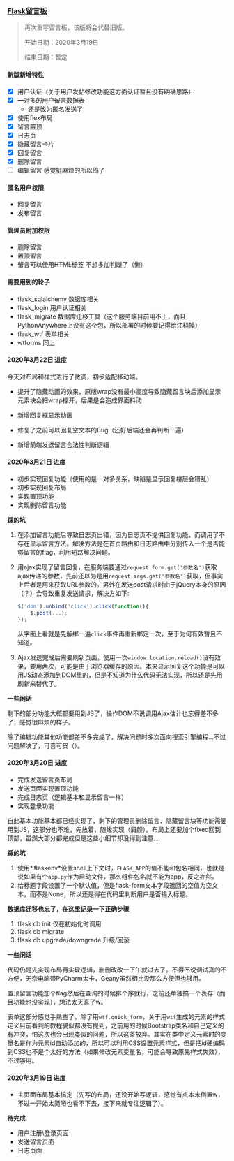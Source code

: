 ### [Flask留言板](https://114514.pythonanywhere.com/#)

>  再次重写留言板，该版将会代替旧版。
>
> 开始日期：2020年3月19日
>
> 结束日期：暂定

#### 新版新增特性

- [x] ~~用户认证（关于用户发帖修改功能这方面认证暂且没有明确思路）~~
- [x] ~~一对多的用户留言数据表~~ 
  * 还是改为匿名发送了
- [X] 使用flex布局
- [x] 留言置顶 
- [x] 日志页
- [x] 隐藏留言卡片
- [x] 回复留言
- [x] 删除留言
- [ ] 编辑留言 感觉挺麻烦的所以鸽了

#### 匿名用户权限

* 回复留言
* 发布留言

#### 管理员附加权限

* 删除留言
* 置顶留言
* ~~留言可以使用HTML标签~~ 不想多加判断了（懒）

#### 需要用到的轮子

- flask_sqlalchemy 数据库相关
- flask_login 用户认证相关
- flask_migrate 数据库迁移工具（这个服务端目前用不上，而且PythonAnywhere上没有这个包，所以部署的时候要记得给注释掉）
- flask_wtf 表单相关
- wtforms 同上

#### 2020年3月22日 进度

今天对布局和样式进行了微调，初步适配移动端。

* 提升了隐藏动画的效果，原版wrap没有最小高度导致隐藏留言块后添加显示元素块会把wrap撑开，后果是会造成界面抖动

* 新增回复框显示动画
* 修复了之前可以回复空文本的Bug（还好后端还会再判断一遍）
* 新增前端发送留言合法性判断逻辑

#### 2020年3月21日 进度

* 初步实现回复功能（使用的是一对多关系，缺陷是显示回复楼层会错乱）
* 初步实现回复布局 
* 实现置顶功能
* 实现删除留言功能

**踩的坑**

1. 在添加留言功能后导致日志页出错，因为日志页不提供回复功能，而调用了不存在显示留言方法。解决方法是在首页路由和日志路由中分别传入一个是否能够留言的flag，利用短路解决问题。

2. 用ajax实现了留言回复，在服务端要通过`request.form.get('参数名')`获取ajax传递的参数，先前还以为是用`request.args.get('参数名')`获取，但事实上后者是用来获取URL参数的。另外在发送post请求时由于jQuery本身的原因（？）会导致重复发送请求，解决方如下:

   ```javascript
   $('dom').unbind('click').click(function(){
       $.post(...);
   });
   ```

   从字面上看就是先解绑一遍`click`事件再重新绑定一次，至于为何有效暂且不知道。

3. Ajax发送完成后需要刷新页面，使用一次`window.location.reload()`没有效果，要用两次，可能是由于浏览器缓存的原因。本来显示回复这个功能是可以用JS动态添加到DOM里的，但是不知道为什么代码无法实现，所以还是先用刷新来替代了。

**一些闲话**

剩下的部分功能大概都要用到JS了，操作DOM不说调用Ajax估计也忘得差不多了，感觉很麻烦的样子。

除了编辑功能其他功能都差不多完成了，解决问题时多次面向搜索引擎编程...不过问题解决了，可喜可贺（）。

#### 2020年3月20日 进度

* 完成发送留言页布局
* 发送页面实现置顶功能
* 完成日志页（逻辑基本和显示留言一样）
* 实现登录功能

自此基本功能基本都已经实现了，剩下的管理员删除留言，隐藏留言块等功能需要用到JS，这部分也不难，先放着，随缘实现（屑颜）。布局上还要加个fixed回到顶部，虽然大部分都完成但是这些小细节却没得到注意...

**踩的坑**

1. 使用*.flaskenv*设置shell上下文时，`FLASK_APP`的值不能和包名相同，也就是说如果有个`app.py`作为启动文件，那么组件包名就不能为app，反之亦然。
2. 给标题字段设置了一个默认值，但是flask-form文本字段返回的空值为空文本，而不是None，所以还是得在代码里判断用户是否输入标题。

**数据库迁移也忘了，在这里记录一下正确步骤**

1. flask db init 仅在初始化时调用
2. flask db migrate
3. flask db upgrade/downgrade 升级/回滚

**一些闲话**

代码仍是先实现布局再实现逻辑，删删改改一下午就过去了。不得不说调试真的不方便，无奈电脑带PyCharm太卡，Geany虽然相比没那么方便但也够用。

置顶留言功能加个flag然后在查询的时候排个序就行，之前还单独搞一个表存（而且功能也没实现），想法太天真了w。

表单这部分感觉手熟些了。除了用`wtf.quick_form`，关于用`wtf`生成的元素的样式定义目前看到的教程貌似都没有提到，之前用的时候Bootstrap类名和自己定义的有冲突，怕这次也会出现类似的问题，所以这条放弃。其实在类中定义元素时的变量名是作为元素id自动添加的，所以可以利用CSS设置元素样式，但是把id硬编码到CSS也不是个太好的方法（如果修改元素变量名，可能会导致原先样式失效），不过够用。

#### 2020年3月19日 进度

* 主页面布局基本搞定（先写的布局，还没开始写逻辑，感觉有点本末倒置w，不过一开始太简陋也看不下去，接下来就专注逻辑了）。

**待完成**

* 用户注册\登录页面
* 发送留言页面
* 日志页面

